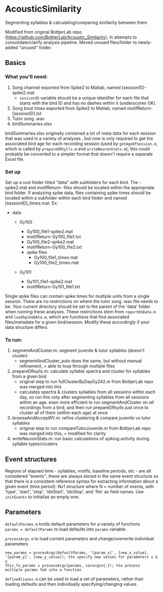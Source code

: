 # AcousticSimilarity
Segmenting syllables & calculating/comparing similarity between them 

Modified from original BottjerLab repo (https://github.com/BottjerLab/Acoustic_Similarity), in attempts to consolidate/clarify analysis pipeline. Moved unused files/folder to newly-added "unused" folder.

## Basics
### What you'll need:  
1. Song channel exported from Spike2 to Matlab, named [sessionID]-spike2.mat
    * `sessionID` variable should be a unique identifier for each file that starts with the bird ID and has no dashes within it (underscores OK).
2. Song bout times exported from Spike2 to Matlab, named motifReturn-[sessionID].txt
3. Tutor song .wav  
4. birdSummaries.xlsx  

birdSummaries.xlsx originally contained a lot of meta data for each session that was used in a variety of analyses , but now is only required to get the associated bird age for each recording session (used by `getAgeOfSession.m`, which is called by `prepareDRSylls.m` and `writeNeuronStats.m`); this could probably be converted to a simpler format that doesn't require a separate Excel file. 

### Set up
Set up a root folder titled "data" with subfolders for each bird. The -spike2.mat and motifReturn- files should be located within the appropriate bird folder. If analyzing spike data, files containing spike times should be located within a subfolder within each bird folder and named [sessionID]_times.mat. Ex:  

* data  
   * Gy100  
      * Gy100_file1-spike2.mat
      * motifReturn-Gy100_file1.txt
      * Gy100_file2-spike2.mat
      * motifReturn-Gy100_file2.txt
      * spike files
         * Gy100_file1_times.mat
         * Gy100_file2_times.mat
         
   * Gy101
      * Gy101_file1-spike2.mat
      * motifReturn-Gy101_file1.txt  

Single spike files can contain spike times for multiple units from a single session. There are no restrictions on where the tutor song .wav file needs to be. Your current directory should be set to the parent of the 'data' folder when running these analyses.
These restrictions stem from  `reportOnData.m` and `loadSpikeDAta.m`, which are functions that find associated files/metadata for a given bird/session. Modify these accordingly if your data structure differs.

### To run:  
1. segmentAndCluster.m: segment juvenile & tutor syllables (doesn't cluster)
    * segmentAndCluster_auto does the same, but without manual refinement, + able to loop through multiple files
2. prepareDRsylls.m: calculate syllable spectra and cluster for syllables from a given bird
    * original step to run fullClusterByDayGy242.m from BottjerLab repo was merged into this
    * calculates spectra & clusters syllables from all sessions within each day, so run this only after segmenting syllables from all sessions within an age. even more efficient to run segmentAndCluster on _all_ recordings from a bird, and then run prepareDRsylls just once to cluster all of them (within each age) at once
3. browseAndAcceptRY.m: refine clustering & compare juvenile vs tutor syllables
   * original step to run compareTutorJuvenile.m from BottjerLab repo was merged into this; + modified for clarity
4. writeNeuronStats.m: run basic calculations of spiking activity during syllable types/clusters

## Event structures
Regions of elapsed time - syllables, motifs, baseline periods, etc - are all considered "events"; these are always stored in the same event structure so that there is a consistent reference syntax for extracting information about a given event (time period): Nx1 structure where N = number of events, with 'type', 'start', 'stop', 'idxStart', 'idxStop', and 'file' as field names. Use `initEvents` to initialize an empty one.

## Parameters
`defaultParams.m` holds default parameters for a variety of functions   
`params = defaultParams` to load defaults into `params` variable. 
 
`processArgs.m` to load current parameters and change/overwrite individual parameters  
```
new_params = procesArgs(defaultParams, '[param_x]', [new_x_value], '[param_y]', [new_y_value]); %to specify new values for parameters x & y
this_fx_params = processArgs(params, varargin{:}); %to process multiple params fed into a function 
```

`defineAliases.m` can be used to load a set of parameters, rather than loading defaults and then individually specifying/changing values  
